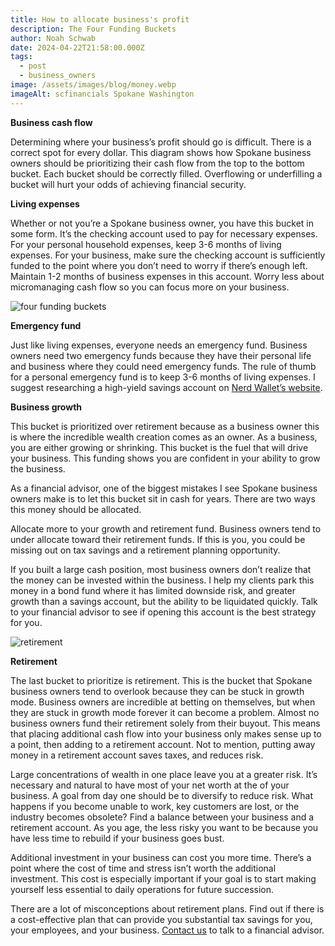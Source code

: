 ```yaml
---
title: How to allocate business's profit
description: The Four Funding Buckets
author: Noah Schwab
date: 2024-04-22T21:58:00.000Z
tags:
  - post
  - business_owners
image: /assets/images/blog/money.webp
imageAlt: scfinancials Spokane Washington
---
```

**Business cash flow**

Determining where your business’s profit should go is difficult. There is a correct spot for every dollar. This diagram shows how Spokane business owners should be prioritizing their cash flow from the top to the bottom bucket. Each bucket should be correctly filled. Overflowing or underfilling a bucket will hurt your odds of achieving financial security.

**Living expenses**

Whether or not you’re a Spokane business owner, you have this bucket in some form. It’s the checking account used to pay for necessary expenses. For your personal household expenses, keep 3-6 months of living expenses. For your business, make sure the checking account is sufficiently funded to the point where you don’t need to worry if there’s enough left. Maintain 1-2 months of business expenses in this account. Worry less about micromanaging cash flow so you can focus more on your business.

![four funding buckets](/assets/images/blog/four-funding-buckets.webp "four funding buckets")

**Emergency fund**

Just like living expenses, everyone needs an emergency fund. Business owners need two emergency funds because they have their personal life and business where they could need emergency funds. The rule of thumb for a personal emergency fund is to keep 3-6 months of living expenses. I suggest researching a high-yield savings account on [Nerd Wallet’s website](https://www.nerdwallet.com/best/small-business/business-savings-accounts).

**Business growth**

This bucket is prioritized over retirement because as a business owner this is where the incredible wealth creation comes as an owner. As a business, you are either growing or shrinking. This bucket is the fuel that will drive your business. This funding shows you are confident in your ability to grow the business. 

As a financial advisor, one of the biggest mistakes I see Spokane business owners make is to let this bucket sit in cash for years. There are two ways this money should be allocated.

Allocate more to your growth and retirement fund. Business owners tend to under allocate toward their retirement funds. If this is you, you could be missing out on tax savings and a retirement planning opportunity.

If you built a large cash position, most business owners don’t realize that the money can be invested within the business. I help my clients park this money in a bond fund where it has limited downside risk, and greater growth than a savings account, but the ability to be liquidated quickly. Talk to your financial advisor to see if opening this account is the best strategy for you.

![retirement](/assets/images/blog/retirement.webp "retirement")

**Retirement**

The last bucket to prioritize is retirement. This is the bucket that Spokane business owners tend to overlook because they can be stuck in growth mode. Business owners are incredible at betting on themselves, but when they are stuck in growth mode forever it can become a problem. Almost no business owners fund their retirement solely from their buyout. This means that placing additional cash flow into your business only makes sense up to a point, then adding to a retirement account. Not to mention, putting away money in a retirement account saves taxes, and reduces risk. 

Large concentrations of wealth in one place leave you at a greater risk. It’s necessary and natural to have most of your net worth at the of your business. A goal from day one should be to diversify to reduce risk. What happens if you become unable to work, key customers are lost, or the industry becomes obsolete? Find a balance between your business and a retirement account. As you age, the less risky you want to be because you have less time to rebuild if your business goes bust.

Additional investment in your business can cost you more time. There’s a point where the cost of time and stress isn’t worth the additional investment. This cost is especially important if your goal is to start making yourself less essential to daily operations for future succession.

There are a lot of misconceptions about retirement plans. Find out if there is a cost-effective plan that can provide you substantial tax savings for you, your employees, and your business. [Contact us](https://scfinancials.com/contact/) to talk to a financial advisor.
